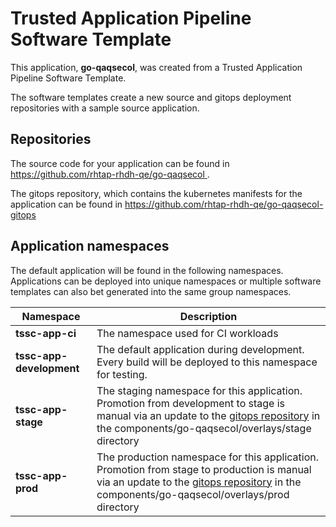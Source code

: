 # Trusted Application Pipeline Software Template

This application, **go-qaqsecol**, was created from a Trusted Application Pipeline Software Template.

The software templates create a new source and gitops deployment repositories with a sample source application. 

## Repositories

The source code for your application can be found in [https://github.com/rhtap-rhdh-qe/go-qaqsecol ](https://github.com/rhtap-rhdh-qe/go-qaqsecol ).
 
The gitops repository, which contains the kubernetes manifests for the application can be found in 
[https://github.com/rhtap-rhdh-qe/go-qaqsecol-gitops ](https://github.com/rhtap-rhdh-qe/go-qaqsecol-gitops ) 

## Application namespaces 

The default application will be found in the following namespaces. Applications can be deployed into unique namespaces or multiple software templates can also bet generated into the same group namespaces.  

|  Namespace   |  Description   |  
| -------- | -------- |
| **tssc-app-ci** | The namespace used for CI workloads |
| **tssc-app-development** | The default application during development. Every build will be deployed to this namespace for testing. |
| **tssc-app-stage** | The staging namespace for this application. Promotion from development to stage is manual via an update to the [gitops repository](https://github.com/rhtap-rhdh-qe/go-qaqsecol-gitops ) in the components/go-qaqsecol/overlays/stage directory |
| **tssc-app-prod** | The production namespace for this application. Promotion from stage to production is manual via an update to the [gitops repository](https://github.com/rhtap-rhdh-qe/go-qaqsecol-gitops ) in the components/go-qaqsecol/overlays/prod directory |